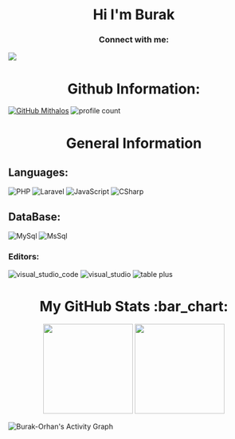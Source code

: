 <h1 align="center">Hi I'm Burak</h1> 

<h3 align="center">Connect with me:</h3>


<a href="mailto:burakorhan.iletisim@outlook.com"><img src="https://img.shields.io/badge/gmail-%23DD0031.svg?&style=for-the-badge&logo=gmail&logoColor=white"/></a>
<!--<a herf="https://www.youtube.com/channel/UCJ5kenVv3TZM9L3HkRJ71cg" target="_blank"> <img src="https://img.shields.io/badge/YOUTUBE%20-FF0000.svg?&style=for-the-badge&logo=youtube&logoColor=white"></a> &nbsp;
-->

<h1 align="center">Github Information:</h3>

[![GitHub Mithalos](https://img.shields.io/github/followers/Burak-Orhan?label=follow&style=social)](https://github.com/Mithalos) 
![profile count](https://komarev.com/ghpvc/?username=Burak-Orhan&color=green)&nbsp;

<h1 align="center"> General Information </h1>
<h2 align="left"> Languages: </h2>

<!---
![Html](https://img.shields.io/badge/Html-f54e00?style=for-the-badge&logo=html5&logoColor=white)
![Css](https://img.shields.io/badge/Css-006bc0?style=for-the-badge&logo=css3&logoColor=white) 
-->
![PHP](https://img.shields.io/badge/Php-777cb4?style=for-the-badge&logo=php&logoColor=white)
![Laravel](https://img.shields.io/badge/laravel-FF2C20?style=for-the-badge&logo=laravel&logoColor=white)
![JavaScript](https://img.shields.io/badge/JavaScripts-ffbf00?style=for-the-badge&logo=javascript&logoColor=black)
![CSharp](https://img.shields.io/badge/C%23-67217a?style=for-the-badge&logo=csharp&logoColor=white)

<h2 align="left"> DataBase: </h2>

![MySql](https://img.shields.io/badge/MySql-005C84?style=for-the-badge&logo=mysql&logoColor=white)
![MsSql](https://img.shields.io/badge/MsSql-005C84?style=for-the-badge&logo=&logoColor=white)

<!---
<h2 align="left"> Backend as a Service (BaaS) / Framework: </h2>

![.NET](https://img.shields.io/badge/.NET-512BD4?style=for-the-badge&logo=.NET&logoColor=white)

<h2 align="left"> Other: </h2>

![Arduino](https://img.shields.io/badge/arduino-09b9a5?style=for-the-badge&logo=arduino&logoColor=white)
![Unity](https://img.shields.io/badge/unity-060700?style=for-the-badge&logo=unity&logoColor=white)
![Unreal Engine 4](https://img.shields.io/badge/unreal_engine_4-ffffff?style=for-the-badge&logo=unrealengine&logoColor=black)
-->
<h3 align="left"> Editors: </h3>

![visual_studio_code](https://img.shields.io/badge/visual_studio_code-1cc4ff?style=for-the-badge&logo=visualstudiocode&logoColor=white)
![visual_studio](https://img.shields.io/badge/visual_studio-9f49ff?style=for-the-badge&logo=visualstudio&logoColor=white)
![table plus](https://img.shields.io/badge/sublime_text-ff9800?style=for-the-badge&logo=tableplus&logoColor=white)



 <h1 align="center">My GitHub Stats :bar_chart:</h1>
<p align="center">
  <img src="https://github-readme-stats.vercel.app/api?username=Burak-Orhan&show_icons=true&locale=en&theme=radical" height="180">
  <img src="https://github-readme-stats.vercel.app/api/top-langs?username=Burak-Orhan&show_icons=true&locale=en&layout=compact&theme=radical" height="180"> </p>
  <img alt="Burak-Orhan's Activity Graph" src="https://activity-graph.herokuapp.com/graph?username=Burak-Orhan&bg_color=0D1117&color=ffffff&line=ffd700&point=ffffff&hide_border=true">
